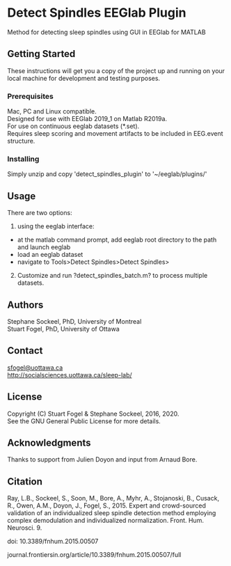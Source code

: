 # Detect Spindles EEGlab Plugin

Method for detecting sleep spindles using GUI in EEGlab for MATLAB

## Getting Started

These instructions will get you a copy of the project up and running on your local machine for development and testing purposes.

### Prerequisites

Mac, PC and Linux compatible.  
Designed for use with EEGlab 2019_1 on Matlab R2019a.  
For use on continuous eeglab datasets (*.set).  
Requires sleep scoring and movement artifacts to be included in EEG.event structure.

### Installing

Simply unzip and copy 'detect_spindles_plugin' to '~/eeglab/plugins/'

## Usage

There are two options:

1) using the eeglab interface:

* at the matlab command prompt, add eeglab root directory to the path and launch eeglab
* load an eeglab dataset
* navigate to Tools>Detect Spindles>Detect Spindles>

2) Customize and run ?detect_spindles_batch.m? to process multiple datasets.

## Authors

Stephane Sockeel, PhD, University of Montreal  
Stuart Fogel, PhD, University of Ottawa

## Contact 

sfogel@uottawa.ca  
http://socialsciences.uottawa.ca/sleep-lab/

## License

Copyright (C) Stuart Fogel & Stephane Sockeel, 2016, 2020.  
See the GNU General Public License for more details.

## Acknowledgments

Thanks to support from Julien Doyon and input from Arnaud Bore.

## Citation

Ray, L.B., Sockeel, S., Soon, M., Bore, A., Myhr, A., 
Stojanoski, B., Cusack, R., Owen, A.M., Doyon, J., Fogel, S., 
2015. Expert and crowd-sourced validation of an individualized 
sleep spindle detection method employing complex demodulation 
and individualized normalization. Front. Hum. Neurosci. 9. 

doi: 10.3389/fnhum.2015.00507

journal.frontiersin.org/article/10.3389/fnhum.2015.00507/full